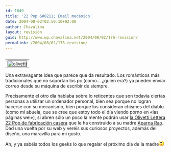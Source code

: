 ```yaml
---
id: 1649
title: '22 Pop &#8211; Email mecánico'
date: 2004-08-02T02:50:10+02:00
author: Chavalina
layout: revision
guid: http://www.wp.chavalina.net/2004/08/02/176-revision/
permalink: /2004/08/02/176-revision/
---
```

<table cellspacing="5" cellpadding="10" width="1" align="left">
  <tr>
    <td>
      <img src="http://www.chavalina.net/imagenes/fotos/olivetti.jpg" border="1" alt=olivetti lettera 22 pop" border="1">
    </td>
  </tr>
</table>

Una extravagante idea que parece que da resultado. Los románticos más tradicionales que no soportan los pc (como… ¿quién era?) ya pueden enviar correo desde su máquina de escribir de siempre.

Precisamente el otro día hablaba sobre lo reticentes que son todavía ciertas personas a utilizar un ordenador personal, bien sea porque no logran hacerse con su mecanismo, bien porque los consideran chismes del diablo (como mi abuela, que se cree que estoy todo el día viendo porno en «las páginas wei»), si abren sólo un poco la mente podrán usar <a href=http://people.interaction-ivrea.it/a.rao/22pop\_1\_insp.html target=&prime;_blank&prime;>la Olivetti Lettera 22 Pop de fabricación casera</a> que le ha construido a su madre <a href=http://people.interaction-ivrea.it/a.rao/ target=&prime;_blank&prime;>Aparna Rao</a>. Dad una vuelta por su web y veréis sus curiosos proyectos, además del dise&ntilde;o, una maravilla para mi gusto.

Ah, y ya sabéis todos los geeks lo que regalar el próximo día de la madre![emo](/imagenes/emoticonos/guino.gif)